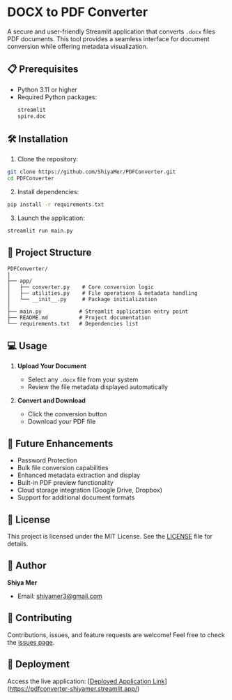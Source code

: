 # DOCX to PDF Converter

A secure and user-friendly Streamlit application that converts `.docx` files  PDF documents. This tool provides a seamless interface for document conversion while offering metadata visualization.


## 📋 Prerequisites

- Python 3.11 or higher
- Required Python packages:
  ```bash
  streamlit
  spire.doc
  ```

## 🛠️ Installation

1. Clone the repository:
```bash
git clone https://github.com/ShiyaMer/PDFConverter.git
cd PDFConverter
```

2. Install dependencies:
```bash
pip install -r requirements.txt
```

3. Launch the application:
```bash
streamlit run main.py
```

## 📁 Project Structure

```
PDFConverter/
│
├── app/
│   ├── converter.py    # Core conversion logic
│   ├── utilities.py    # File operations & metadata handling
│   └── __init__.py     # Package initialization
│
├── main.py            # Streamlit application entry point
├── README.md          # Project documentation
└── requirements.txt   # Dependencies list
```

## 💻 Usage

1. **Upload Your Document**
   - Select any `.docx` file from your system
   - Review the file metadata displayed automatically


2. **Convert and Download**
   - Click the conversion button
   - Download your PDF file
  

## 🌟 Future Enhancements

- Password Protection
- Bulk file conversion capabilities
- Enhanced metadata extraction and display
- Built-in PDF preview functionality
- Cloud storage integration (Google Drive, Dropbox)
- Support for additional document formats



## 📝 License

This project is licensed under the MIT License. See the [LICENSE](LICENSE) file for details.

## 👤 Author

**Shiya Mer**
- Email: shiyamer3@gmail.com


## 🤝 Contributing

Contributions, issues, and feature requests are welcome! Feel free to check the [issues page](../../issues).

## 📢 Deployment

Access the live application: [[Deployed Application Link](#)](https://pdfconverter-shiyamer.streamlit.app/)


